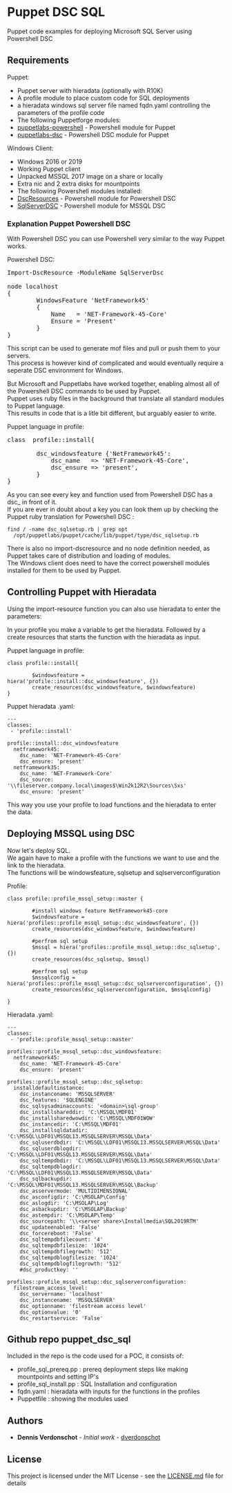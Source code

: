 # Puppet DSC SQL

Puppet code examples for deploying Microsoft SQL Server using Powershell DSC

## Requirements

Puppet:
* Puppet server with hieradata (optionally with R10K)
* A profile module to place custom code for SQL deployments
* a hieradata windows sql server file named fqdn.yaml controlling the parameters of the profile code
* The following Puppetforge modules:
* [puppetlabs-powershell](https://forge.puppet.com/puppetlabs/powershell) - Powershell module for Puppet
* [puppetlabs-dsc](https://forge.puppet.com/puppetlabs/dsc) - Powershell DSC module for Puppet

Windows Client:
* Windows 2016 or 2019
* Working Puppet client
* Unpacked MSSQL 2017 image on a share or locally
* Extra nic and 2 extra disks for mountpoints
* The following Powershell modules installed:
* [DscResources](https://github.com/PowerShell/DscResources) - Powershell module for Powershell DSC
* [SqlServerDSC](https://github.com/PowerShell/SqlServerDsc) - Powershell module for MSSQL DSC

### Explanation Puppet Powershell DSC

With Powershell DSC you can use Powershell very similar to the way Puppet works.

Powershell DSC:

<pre code=powershell>
Import-DscResource -ModuleName SqlServerDsc

node localhost
{
        WindowsFeature 'NetFramework45'
        {
            Name   = 'NET-Framework-45-Core'
            Ensure = 'Present'
        }
}
</pre>

This script can be used to generate mof files and pull or push them to your servers.<br>
This process is however kind of complicated and would eventually require a seperate DSC environment for Windows.

But Microsoft and Puppetlabs have worked together, enabling almost all of the Powershell DSC commands to be used by Puppet.<br>
Puppet uses ruby files in the background that translate all standard modules to Puppet language.<br>
This results in code that is a litle bit different, but arguably easier to write.

Puppet language in profile:

<pre code=puppet>
class  profile::install{
       
        dsc_windowsfeature {'NetFramework45':
            dsc_name   => 'NET-Framework-45-Core',
            dsc_ensure => 'present',
        }
}        
</pre>

As you can see every key and function used from Powershell DSC has a dsc_ in front of it.<br>
If you are ever in doubt about a key you can look them up by checking the Puppet ruby translation for Powershell DSC :

```
find / -name dsc_sqlsetup.rb | grep opt
  /opt/puppetlabs/puppet/cache/lib/puppet/type/dsc_sqlsetup.rb
```

There is also no import-dscresource and no node definition needed, as Puppet takes care of distribution and loading of modules.<br>
The Windows client does need to have the correct powershell modules installed for them to be used by Puppet.

## Controlling Puppet with Hieradata 

Using the import-resource function you can also use hieradata to enter the parameters:

In your profile you make a variable to get the hieradata.
Followed by a create resources that starts the function with the hieradata as input.

Puppet language in profile:

```
class profile::install{

        $windowsfeature = hiera('profile::install::dsc_windowsfeature', {})
        create_resources(dsc_windowsfeature, $windowsfeature)
}
```

Puppet hieradata <fdqn windows client>.yaml:

```
---
classes:
 - 'profile::install'

profile::install::dsc_windowsfeature
  netframework45:
    dsc_name: 'NET-Framework-45-Core'
    dsc_ensure: 'present'
  netframework35:
    dsc_name: 'NET-Framework-Core'
    dsc_source: '\\fileserver.company.local\images$\Win2k12R2\Sources\Sxs'
    dsc_ensure: 'present'
```

This way you use your profile to load functions and the hieradata to enter the data.

## Deploying MSSQL using DSC

Now let's deploy SQL.<br>
We again have to make a profile with the functions we want to use and the link to the hieradata.<br>
The functions will be windowsfeature, sqlsetup and sqlserverconfiguration

Profile:

```
class profile::profile_mssql_setup::master {

        #install windows feature NetFramework45-core
        $windowsfeature = hiera('profiles::profile_mssql_setup::dsc_windowsfeature', {})
        create_resources(dsc_windowsfeature, $windowsfeature)

        #perfrom sql setup
        $mssql = hiera('profiles::profile_mssql_setup::dsc_sqlsetup', {})
        create_resources(dsc_sqlsetup, $mssql)
        
        #perfrom sql setup
        $mssqlconfig = hiera('profiles::profile_mssql_setup::dsc_sqlserverconfiguration', {})
        create_resources(dsc_sqlserverconfiguration, $mssqlconfig)
 
}

``` 

Hieradata <fqdn windows client>.yaml:

```
---
classes:
 - 'profile::profile_mssql_setup::master'

profiles::profile_mssql_setup::dsc_windowsfeature:
  netframework45:
    dsc_name: 'NET-Framework-45-Core'
    dsc_ensure: 'present'

profiles::profile_mssql_setup::dsc_sqlsetup:
  installdefaultinstance:
    dsc_instancename: 'MSSQLSERVER'
    dsc_features: 'SQLENGINE'
    dsc_sqlsysadminaccounts: '<domain>\sql-group'
    dsc_installshareddir: 'C:\MSSQL\MDF01'
    dsc_installsharedwowdir: 'C:\MSSQL\MDF01WOW'
    dsc_instancedir: 'C:\MSSQL\MDF01'
    dsc_installsqldatadir: 'C:\MSSQL\LDF01\MSSQL13.MSSQLSERVER\MSSQL\Data'
    dsc_sqluserdbdir: 'C:\MSSQL\LDF01\MSSQL13.MSSQLSERVER\MSSQL\Data'
    dsc_sqluserdblogdir: 'C:\MSSQL\LDF01\MSSQL13.MSSQLSERVER\MSSQL\Data'
    dsc_sqltempdbdir: 'C:\MSSQL\LDF01\MSSQL13.MSSQLSERVER\MSSQL\Data'
    dsc_sqltempdblogdir: 'C:\MSSQL\LDF01\MSSQL13.MSSQLSERVER\MSSQL\Data'
    dsc_sqlbackupdir: 'C:\MSSQL\MDF01\MSSQL13.MSSQLSERVER\MSSQL\Backup'
    dsc_asservermode: 'MULTIDIMENSIONAL'
    dsc_asconfigdir: 'C:\MSOLAP\Config'
    dsc_aslogdir: 'C:\MSOLAP\Log'
    dsc_asbackupdir: 'C:\MSOLAP\Backup'
    dsc_astempdir: 'C:\MSOLAP\Temp'
    dsc_sourcepath: '\\<server share>\Installmedia\SQL2019RTM'
    dsc_updateenabled: 'False'
    dsc_forcereboot: 'False'
    dsc_sqltempdbfilecount: '4'
    dsc_sqltempdbfilesize: '1024'
    dsc_sqltempdbfilegrowth: '512'
    dsc_sqltempdblogfilesize: '1024'
    dsc_sqltempdblogfilegrowth: '512'
    #dsc_productkey: ''

profiles::profile_mssql_setup::dsc_sqlserverconfiguration:
  filestream_access_level:
    dsc_servername: 'localhost'
    dsc_instancename: 'MSSQLSERVER'
    dsc_optionname: 'filestream access level'
    dsc_optionvalue: '0'
    dsc_restartservice: 'False'

```

## Github repo puppet_dsc_sql

Included in the repo is the code used for a POC, it consists of:

* profile_sql_prereq.pp : prereq deployment steps like making mountpoints and setting IP's
* profile_sql_install.pp : SQL Installation and configuration
* fqdn.yaml : hieradata with inputs for the functions in the profiles
* Puppetfile : showing the modules used


## Authors

* **Dennis Verdonschot** - *Initial work* - [dverdonschot](https://github.com/dverdonschot)

## License

This project is licensed under the MIT License - see the [LICENSE.md](LICENSE.md) file for details




